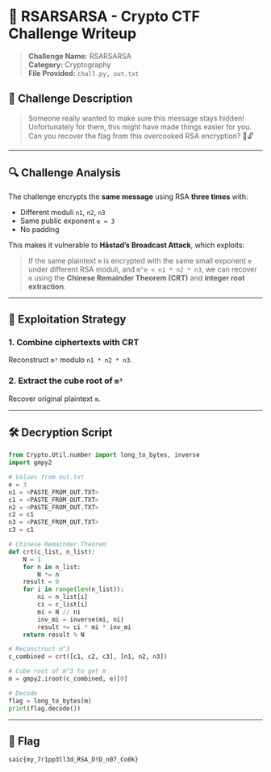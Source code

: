 # 🔐 RSARSARSA - Crypto CTF Challenge Writeup

> **Challenge Name:** RSARSARSA  
> **Category:** Cryptography  
> **File Provided:** ```chall.py, out.txt```

## 📜 Challenge Description

> Someone really wanted to make sure this message stays hidden!  
> Unfortunately for them, this might have made things easier for you.  
> Can you recover the flag from this overcooked RSA encryption? 🔢🔓

---

## 🔍 Challenge Analysis

The challenge encrypts the **same message** using RSA **three times** with:

- Different moduli `n1`, `n2`, `n3`
- Same public exponent `e = 3`
- No padding

This makes it vulnerable to **Håstad’s Broadcast Attack**, which exploits:

> If the same plaintext `m` is encrypted with the same small exponent `e` under different RSA moduli, and `m^e < n1 * n2 * n3`, we can recover `m` using the **Chinese Remainder Theorem (CRT)** and **integer root extraction**.

---

## 🧠 Exploitation Strategy

### 1. Combine ciphertexts with **CRT**
Reconstruct `m³` modulo `n1 * n2 * n3`.

### 2. Extract the cube root of `m³`
Recover original plaintext `m`.

---

## 🛠️ Decryption Script

```python
from Crypto.Util.number import long_to_bytes, inverse
import gmpy2

# Values from out.txt
e = 3
n1 = <PASTE_FROM_OUT.TXT>
c1 = <PASTE_FROM_OUT.TXT>
n2 = <PASTE_FROM_OUT.TXT>
c2 = c1
n3 = <PASTE_FROM_OUT.TXT>
c3 = c1

# Chinese Remainder Theorem
def crt(c_list, n_list):
    N = 1
    for n in n_list:
        N *= n
    result = 0
    for i in range(len(n_list)):
        ni = n_list[i]
        ci = c_list[i]
        mi = N // ni
        inv_mi = inverse(mi, ni)
        result += ci * mi * inv_mi
    return result % N

# Reconstruct m^3
c_combined = crt([c1, c2, c3], [n1, n2, n3])

# Cube root of m^3 to get m
m = gmpy2.iroot(c_combined, e)[0]

# Decode
flag = long_to_bytes(m)
print(flag.decode())
```

---

## 🏁 Flag

```css
saic{my_7r1pp3ll3d_RSA_D!D_n07_Co0k}
```
